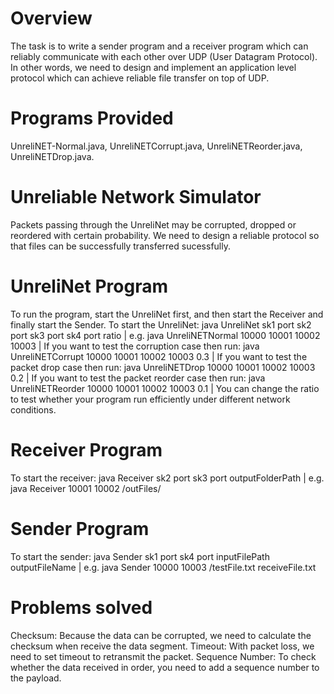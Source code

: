# Overview
The task is to write a sender program and a receiver program which can reliably communicate with each other over UDP (User Datagram Protocol). In other words, we need to design and implement an application level protocol which can achieve reliable file transfer on top of UDP.

# Programs Provided
UnreliNET-Normal.java, UnreliNETCorrupt.java, UnreliNETReorder.java, UnreliNETDrop.java.

# Unreliable Network Simulator
Packets passing through the UnreliNet may be corrupted, dropped or reordered with certain probability. We need to design a reliable protocol so that files can be successfully transferred sucessfully.

# UnreliNet Program
To run the program, start the UnreliNet first, and then start the Receiver and finally start the Sender.
To start the UnreliNet:
java UnreliNet sk1 port sk2 port sk3 port sk4 port ratio |
e.g. java UnreliNETNormal 10000 10001 10002 10003 |
If you want to test the corruption case then run: java UnreliNETCorrupt 10000 10001 10002 10003 0.3 |
If you want to test the packet drop case then run: java UnreliNETDrop 10000 10001 10002 10003 0.2 |
If you want to test the packet reorder case then run: java UnreliNETReorder 10000 10001 10002 10003 0.1 |
You can change the ratio to test whether your program run efficiently under different network conditions.

# Receiver Program
To start the receiver:
java Receiver sk2 port sk3 port outputFolderPath |
e.g. java Receiver 10001 10002 /outFiles/

# Sender Program
To start the sender:
java Sender sk1 port sk4 port inputFilePath outputFileName |
e.g. java Sender 10000 10003 /testFile.txt receiveFile.txt

# Problems solved
Checksum: Because the data can be corrupted, we need to calculate the checksum when
receive the data segment.
Timeout: With packet loss, we need to set timeout to retransmit the packet.
Sequence Number: To check whether the data received in order, you need to add a sequence number
to the payload.
